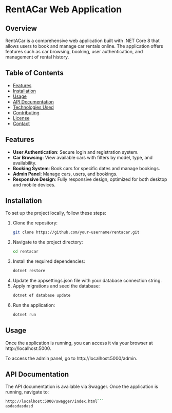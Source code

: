 # RentACar Web Application


## Overview

RentACar is a comprehensive web application built with .NET Core 8 that allows users to book and manage car rentals online. The application offers features such as car browsing, booking, user authentication, and management of rental history.

## Table of Contents

- [Features](#features)
- [Installation](#installation)
- [Usage](#usage)
- [API Documentation](#api-documentation)
- [Technologies Used](#technologies-used)
- [Contributing](#contributing)
- [License](#license)
- [Contact](#contact)

## Features

- **User Authentication**: Secure login and registration system.
- **Car Browsing**: View available cars with filters by model, type, and availability.
- **Booking System**: Book cars for specific dates and manage bookings.
- **Admin Panel**: Manage cars, users, and bookings.
- **Responsive Design**: Fully responsive design, optimized for both desktop and mobile devices.

## Installation

To set up the project locally, follow these steps:

1. Clone the repository:
   ```bash
   git clone https://github.com/your-username/rentacar.git

2. Navigate to the project directory:
   ```bash
   cd rentacar
3. Install the required dependencies:
   ```bash
   dotnet restore
4. Update the appsettings.json file with your database connection string.
5. Apply migrations and seed the database:
   ```bash
   dotnet ef database update
6. Run the application:
   ```bash
   dotnet run

## Usage
Once the application is running, you can access it via your browser at http://localhost:5000.

To access the admin panel, go to http://localhost:5000/admin.

## API Documentation
The API documentation is available via Swagger. Once the application is running, navigate to:
```bash
http://localhost:5000/swagger/index.html```
asdasdasdasd
